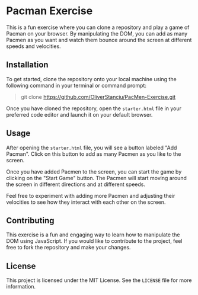 # Pacman Exercise

This is a fun exercise where you can clone a repository and play a game of Pacman on your browser. By manipulating the DOM, you can add as many Pacmen as you want and watch them bounce around the screen at different speeds and velocities.

## Installation

To get started, clone the repository onto your local machine using the following command in your terminal or command prompt:

>git clone https://github.com/OliverStanciu/PacMen-Exercise.git

Once you have cloned the repository, open the `starter.html` file in your preferred code editor and launch it on your default browser.

## Usage

After opening the `starter.html` file, you will see a button labeled "Add Pacman". Click on this button to add as many Pacmen as you like to the screen.

Once you have added Pacmen to the screen, you can start the game by clicking on the "Start Game" button. The Pacmen will start moving around the screen in different directions and at different speeds.

Feel free to experiment with adding more Pacmen and adjusting their velocities to see how they interact with each other on the screen.

## Contributing

This exercise is a fun and engaging way to learn how to manipulate the DOM using JavaScript. If you would like to contribute to the project, feel free to fork the repository and make your changes.

## License

This project is licensed under the MIT License. See the `LICENSE` file for more information.